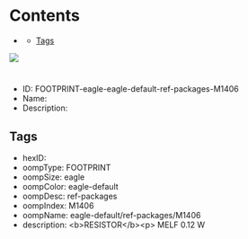 



Contents
========

* [](#)
	* [Tags](#tags)
  
![][im]
# 

- ID: FOOTPRINT-eagle-eagle-default-ref-packages-M1406
- Name: 
- Description: 

## Tags

- hexID: 
- oompType: FOOTPRINT
- oompSize: eagle
- oompColor: eagle-default
- oompDesc: ref-packages
- oompIndex: M1406
- oompName: eagle-default/ref-packages/M1406
- description: &lt;b&gt;RESISTOR&lt;/b&gt;&lt;p&gt;&#xD;
MELF 0.12 W



[im]: image.png
